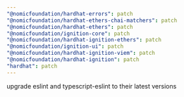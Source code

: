 ```yaml
---
"@nomicfoundation/hardhat-errors": patch
"@nomicfoundation/hardhat-ethers-chai-matchers": patch
"@nomicfoundation/hardhat-ethers": patch
"@nomicfoundation/ignition-core": patch
"@nomicfoundation/hardhat-ignition-ethers": patch
"@nomicfoundation/ignition-ui": patch
"@nomicfoundation/hardhat-ignition-viem": patch
"@nomicfoundation/hardhat-ignition": patch
"hardhat": patch
---
```


upgrade eslint and typescript-eslint to their latest versions
